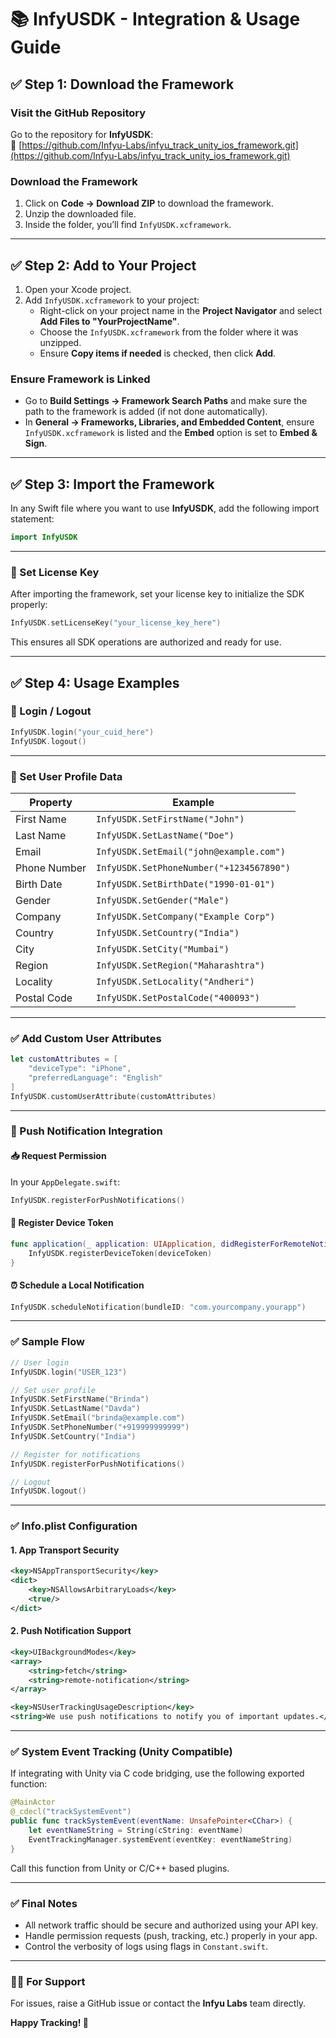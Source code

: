 # 📚 InfyUSDK - Integration & Usage Guide

## ✅ Step 1: Download the Framework

### Visit the GitHub Repository
Go to the repository for **InfyUSDK**:  
🔗 [https://github.com/Infyu-Labs/infyu_track_unity_ios_framework.git](https://github.com/Infyu-Labs/infyu_track_unity_ios_framework.git)

### Download the Framework
1. Click on **Code → Download ZIP** to download the framework.  
2. Unzip the downloaded file.  
3. Inside the folder, you’ll find `InfyUSDK.xcframework`.

---

## ✅ Step 2: Add to Your Project

1. Open your Xcode project.  
2. Add `InfyUSDK.xcframework` to your project:  
   - Right-click on your project name in the **Project Navigator** and select **Add Files to "YourProjectName"**.  
   - Choose the `InfyUSDK.xcframework` from the folder where it was unzipped.  
   - Ensure **Copy items if needed** is checked, then click **Add**.

### Ensure Framework is Linked
- Go to **Build Settings → Framework Search Paths** and make sure the path to the framework is added (if not done automatically).  
- In **General → Frameworks, Libraries, and Embedded Content**, ensure `InfyUSDK.xcframework` is listed and the **Embed** option is set to **Embed & Sign**.

---

## ✅ Step 3: Import the Framework
In any Swift file where you want to use **InfyUSDK**, add the following import statement:

```swift
import InfyUSDK
```

---

### 🔑 Set License Key
After importing the framework, set your license key to initialize the SDK properly:

```swift
InfyUSDK.setLicenseKey("your_license_key_here")
```

This ensures all SDK operations are authorized and ready for use.

---
## ✅ Step 4: Usage Examples

### 🔐 Login / Logout
```swift
InfyUSDK.login("your_cuid_here")
InfyUSDK.logout()
```

---

### 👤 Set User Profile Data

| Property | Example |
|-----------|----------|
| First Name | `InfyUSDK.SetFirstName("John")` |
| Last Name | `InfyUSDK.SetLastName("Doe")` |
| Email | `InfyUSDK.SetEmail("john@example.com")` |
| Phone Number | `InfyUSDK.SetPhoneNumber("+1234567890")` |
| Birth Date | `InfyUSDK.SetBirthDate("1990-01-01")` |
| Gender | `InfyUSDK.SetGender("Male")` |
| Company | `InfyUSDK.SetCompany("Example Corp")` |
| Country | `InfyUSDK.SetCountry("India")` |
| City | `InfyUSDK.SetCity("Mumbai")` |
| Region | `InfyUSDK.SetRegion("Maharashtra")` |
| Locality | `InfyUSDK.SetLocality("Andheri")` |
| Postal Code | `InfyUSDK.SetPostalCode("400093")` |

---

### ✅ Add Custom User Attributes
```swift
let customAttributes = [
    "deviceType": "iPhone",
    "preferredLanguage": "English"
]
InfyUSDK.customUserAttribute(customAttributes)
```

---

### 🔔 Push Notification Integration

#### 📥 Request Permission
In your `AppDelegate.swift`:
```swift
InfyUSDK.registerForPushNotifications()
```

#### 📲 Register Device Token
```swift
func application(_ application: UIApplication, didRegisterForRemoteNotificationsWithDeviceToken deviceToken: Data) {
    InfyUSDK.registerDeviceToken(deviceToken)
}
```

#### ⏰ Schedule a Local Notification
```swift
InfyUSDK.scheduleNotification(bundleID: "com.yourcompany.yourapp")
```

---

### ✅ Sample Flow
```swift
// User login
InfyUSDK.login("USER_123")

// Set user profile
InfyUSDK.SetFirstName("Brinda")
InfyUSDK.SetLastName("Davda")
InfyUSDK.SetEmail("brinda@example.com")
InfyUSDK.SetPhoneNumber("+919999999999")
InfyUSDK.SetCountry("India")

// Register for notifications
InfyUSDK.registerForPushNotifications()

// Logout
InfyUSDK.logout()
```

---

### ✅ Info.plist Configuration

#### 1. App Transport Security
```xml
<key>NSAppTransportSecurity</key>
<dict>
    <key>NSAllowsArbitraryLoads</key>
    <true/>
</dict>
```

#### 2. Push Notification Support
```xml
<key>UIBackgroundModes</key>
<array>
    <string>fetch</string>
    <string>remote-notification</string>
</array>

<key>NSUserTrackingUsageDescription</key>
<string>We use push notifications to notify you of important updates.</string>
```

---

### ✅ System Event Tracking (Unity Compatible)
If integrating with Unity via C code bridging, use the following exported function:

```swift
@MainActor
@_cdecl("trackSystemEvent")
public func trackSystemEvent(eventName: UnsafePointer<CChar>) {
    let eventNameString = String(cString: eventName)
    EventTrackingManager.systemEvent(eventKey: eventNameString)
}
```

Call this function from Unity or C/C++ based plugins.

---

### ✅ Final Notes
- All network traffic should be secure and authorized using your API key.  
- Handle permission requests (push, tracking, etc.) properly in your app.  
- Control the verbosity of logs using flags in `Constant.swift`.

---

### 🧑‍💻 For Support
For issues, raise a GitHub issue or contact the **Infyu Labs** team directly.

**Happy Tracking! 🚀**
